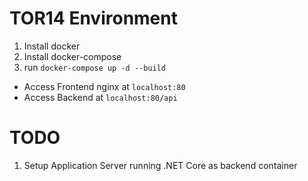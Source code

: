 # TOR14 Environment

1. Install docker
2. Install docker-compose
3. run `docker-compose up -d --build`

* Access Frontend nginx at `localhost:80`
* Access Backend at `localhost:80/api`

# TODO
1. Setup Application Server running .NET Core as backend container
